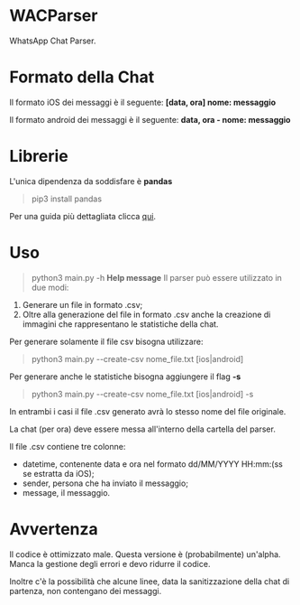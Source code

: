 # WACParser

WhatsApp Chat Parser.

# Formato della Chat
Il formato iOS dei messaggi è il seguente:
**[data, ora] nome: messaggio**

Il formato android dei messaggi è il seguente:
**data, ora - nome: messaggio**

# Librerie
L'unica dipendenza da soddisfare è **pandas**
> pip3 install pandas

Per una guida più dettagliata clicca [qui](https://pandas.pydata.org/pandas-docs/stable/getting_started/install.html).

# Uso
> python3 main.py -h **Help message**
Il parser può essere utilizzato in due modi:
1. Generare un file in formato .csv;
2. Oltre alla generazione del file in formato .csv anche la creazione di immagini che rappresentano le statistiche della chat.

Per generare solamente il file csv bisogna utilizzare:
> python3 main.py --create-csv nome_file.txt [ios|android] 

Per generare anche le statistiche bisogna aggiungere il flag **-s**
> python3 main.py --create-csv nome_file.txt [ios|android] -s

In entrambi i casi il file .csv generato avrà lo stesso nome del file originale.

La chat (per ora) deve essere messa all'interno della cartella del parser.

Il file .csv contiene tre colonne:
- datetime, contenente data e ora nel formato dd/MM/YYYY HH:mm:(ss se estratta da iOS);
- sender, persona che ha inviato il messaggio;
- message, il messaggio.

# Avvertenza
Il codice è ottimizzato male.
Questa versione è (probabilmente) un'alpha. Manca la gestione degli errori e devo ridurre il codice.

Inoltre c'è la possibilità che alcune linee, data la sanitizzazione della chat di partenza, non contengano dei messaggi.
